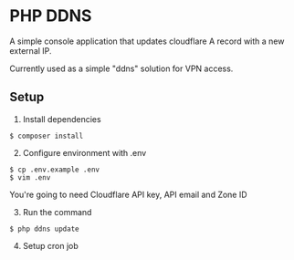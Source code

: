 # PHP DDNS

A simple console application that updates cloudflare A record with a new external IP.

Currently used as a simple "ddns" solution for VPN access.

## Setup

1. Install dependencies

``` shell
$ composer install
```

2. Configure environment with .env

``` shell
$ cp .env.example .env
$ vim .env
```

You're going to need Cloudflare API key, API email and Zone ID

3. Run the command

``` shell
$ php ddns update
```

4. Setup cron job
